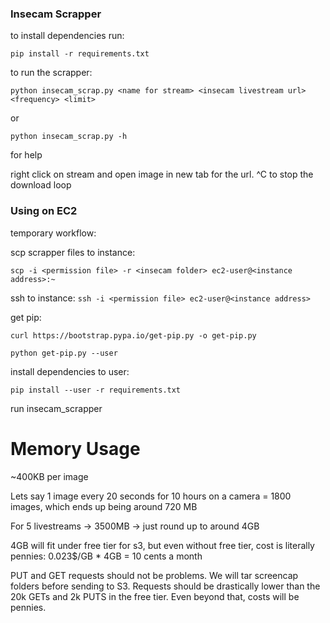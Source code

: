 ### Insecam Scrapper

to install dependencies run:

`pip install -r requirements.txt`

to run the scrapper:

`python insecam_scrap.py <name for stream> <insecam livestream url> <frequency> <limit>`

or 

`python insecam_scrap.py -h`

for help

right click on stream and open image in new tab for the url. ^C to stop the download loop

### Using on EC2

temporary workflow:

scp scrapper files to instance:

`scp -i <permission file> -r <insecam folder> ec2-user@<instance address>:~`

ssh to instance:
`ssh -i <permission file> ec2-user@<instance address>`

get pip:

`curl https://bootstrap.pypa.io/get-pip.py -o get-pip.py`

`python get-pip.py --user`

install dependencies to user:

`pip install --user -r requirements.txt`

run insecam_scrapper

# Memory Usage

~400KB per image

Lets say 1 image every 20 seconds for 10 hours on a camera = 1800 images, which ends up being around 720 MB

For 5 livestreams -> 3500MB -> just round up to around 4GB

4GB will fit under free tier for s3, but even without free tier, cost is literally pennies: 0.023$/GB * 4GB = 10 cents a month

PUT and GET requests should not be problems. We will tar screencap folders before sending to S3. Requests should be drastically lower than the 20k GETs and 2k PUTS in the free tier. Even beyond that, costs will be pennies.






